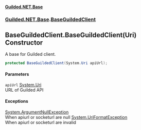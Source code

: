 
#### [Guilded.NET.Base](index 'index')
### [Guilded.NET.Base](index#Guilded_NET_Base 'Guilded.NET.Base').[BaseGuildedClient](BaseGuildedClient 'Guilded.NET.Base.BaseGuildedClient')
## BaseGuildedClient.BaseGuildedClient(Uri) Constructor
A base for Guilded client.  
```csharp
protected BaseGuildedClient(System.Uri apiUrl);
```

#### Parameters
<a name='Guilded_NET_Base_BaseGuildedClient_BaseGuildedClient(System_Uri)_apiUrl'></a>
`apiUrl` [System.Uri](https://docs.microsoft.com/en-us/dotnet/api/System.Uri 'System.Uri')  
URL of Guilded API
  

#### Exceptions
[System.ArgumentNullException](https://docs.microsoft.com/en-us/dotnet/api/System.ArgumentNullException 'System.ArgumentNullException')  
When apiurl or socketurl are null
[System.UriFormatException](https://docs.microsoft.com/en-us/dotnet/api/System.UriFormatException 'System.UriFormatException')  
When apiurl or socketurl are invalid
